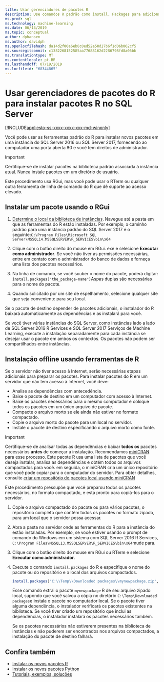 ```yaml
---
title: Usar gerenciadores de pacotes R
description: Use comandos R padrão como install. Packages para adicionar novos pacotes de R a SQL Server 2016 R Services ou SQL Server 2017 Serviços de Machine Learning (no banco de dados).
ms.prod: sql
ms.technology: machine-learning
ms.date: 06/13/2019
ms.topic: conceptual
author: dphansen
ms.author: davidph
ms.openlocfilehash: da14d2f00a6eb0c0ed52a50d27b6f1d06b062cf5
ms.sourcegitcommit: c1382268152585aa77688162d2286798fd8a06bb
ms.translationtype: MT
ms.contentlocale: pt-BR
ms.lasthandoff: 07/19/2019
ms.locfileid: "68344865"
---
```

# <a name="use-r-package-managers-to-install-r-packages-on-sql-server"></a>Usar gerenciadores de pacotes do R para instalar pacotes R no SQL Server
[!INCLUDE[appliesto-ss-xxxx-xxxx-xxx-md-winonly](../../includes/appliesto-ss-xxxx-xxxx-xxx-md-winonly.md)]

Você pode usar as ferramentas padrão do R para instalar novos pacotes em uma instância do SQL Server 2016 ou SQL Server 2017, fornecendo ao computador uma porta aberta 80 e você tem direitos de administrador.

> [!IMPORTANT] 
> Certifique-se de instalar pacotes na biblioteca padrão associada à instância atual. Nunca instale pacotes em um diretório de usuário.

Este procedimento usa RGui, mas você pode usar o RTerm ou qualquer outra ferramenta de linha de comando do R que dê suporte ao acesso elevado.

## <a name="install-a-package-using-rgui"></a>Instalar um pacote usando o RGui

1. [Determine o local da biblioteca de instâncias](../package-management/default-packages.md). Navegue até a pasta em que as ferramentas do R estão instaladas. Por exemplo, o caminho padrão para uma instância padrão do SQL Server 2017 é o seguinte:`C:\Program Files\Microsoft SQL Server\MSSQL14.MSSQLSERVER\R_SERVICES\bin\x64`

1. Clique com o botão direito do mouse em RGui. exe e selecione **Executar como administrador**. Se você não tiver as permissões necessárias, entre em contato com o administrador do banco de dados e forneça uma lista dos pacotes necessários.

1. Na linha de comando, se você souber o nome do pacote, poderá digitar: `install.packages("the_package-name")`Aspas duplas são necessárias para o nome do pacote.

1. Quando solicitado por um site de espelhamento, selecione qualquer site que seja conveniente para seu local.

Se o pacote de destino depender de pacotes adicionais, o instalador do R baixará automaticamente as dependências e as instalará para você.

Se você tiver várias instâncias do SQL Server, como instâncias lado a lado de SQL Server 2016 R Services e SQL Server 2017 Serviços de Machine Learning, execute a instalação separadamente para cada instância se desejar usar o pacote em ambos os contextos. Os pacotes não podem ser compartilhados entre instâncias.

## <a name = "bkmk_offlineInstall"></a>Instalação offline usando ferramentas de R

Se o servidor não tiver acesso à Internet, serão necessárias etapas adicionais para preparar os pacotes. Para instalar pacotes do R em um servidor que não tem acesso à Internet, você deve:

+ Analise as dependências com antecedência.
+ Baixe o pacote de destino em um computador com acesso à Internet.
+ Baixe os pacotes necessários para o mesmo computador e coloque todos os pacotes em um único arquivo de pacote.
+ Compacte o arquivo morto se ele ainda não estiver no formato compactado.
+ Copie o arquivo morto do pacote para um local no servidor.
+ Instale o pacote de destino especificando o arquivo morto como fonte.

> [!IMPORTANT] 
>  Certifique-se de analisar todas as dependências e baixar **todos os** pacotes necessários **antes** de começar a instalação. Recomendamos [miniCRAN](https://mran.microsoft.com/package/miniCRAN) para esse processo. Este pacote R usa uma lista de pacotes que você deseja instalar, analisa as dependências e obtém todos os arquivos compactados para você. em seguida, o miniCRAN cria um único repositório que você pode copiar para o computador do servidor. Para obter detalhes, consulte [criar um repositório de pacotes local usando miniCRAN](create-a-local-package-repository-using-minicran.md)

Este procedimento pressupõe que você preparou todos os pacotes necessários, no formato compactado, e está pronto para copiá-los para o servidor.

1. Copie o arquivo compactado do pacote ou para vários pacotes, o repositório completo que contém todos os pacotes no formato zipado, para um local que o servidor possa acessar.

2. Abra a pasta no servidor onde as ferramentas do R para a instância do estão instaladas. Por exemplo, se você estiver usando o prompt de comando do Windows em um sistema com SQL Server 2016 R Services, `C:\Program Files\MSSQL13.MSSQLSERVER\R_SERVICES\bin\x64`mude para.

3. Clique com o botão direito do mouse em RGui ou RTerm e selecione **Executar como administrador**.

4. Execute o comando `install.packages` do R e especifique o nome do pacote ou do repositório e o local dos arquivos compactados.

    ```R
    install.packages("C:\\Temp\\Downloaded packages\\mynewpackage.zip", repos=NULL)
    ```

    Esse comando extrai o pacote `mynewpackage` R de seu arquivo zipado local, supondo que você salvou a cópia no diretório `C:\Temp\Downloaded packages`e instala o pacote no computador local. Se o pacote tiver alguma dependência, o instalador verificará os pacotes existentes na biblioteca. Se você tiver criado um repositório que inclui as dependências, o instalador instalará os pacotes necessários também.

    Se os pacotes necessários não estiverem presentes na biblioteca de instâncias e não puderem ser encontrados nos arquivos compactados, a instalação do pacote de destino falhará.

## <a name="see-also"></a>Confira também

+ [Instalar os novos pacotes R](install-additional-r-packages-on-sql-server.md)
+ [Instalar os novos pacotes Python](../python/install-additional-python-packages-on-sql-server.md)
+ [Tutoriais, exemplos, soluções](../tutorials/machine-learning-services-tutorials.md)
